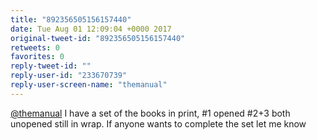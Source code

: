 ```yaml
---
title: "892356505156157440"
date: Tue Aug 01 12:09:04 +0000 2017
original-tweet-id: "892356505156157440"
retweets: 0
favorites: 0
reply-tweet-id: ""
reply-user-id: "233670739"
reply-user-screen-name: "themanual"
---
```

<a href="https://twitter.com/themanual">@themanual</a> I have a set of the books in print, #1 opened #2+3 both unopened still in wrap. If anyone wants to complete the set let me know
